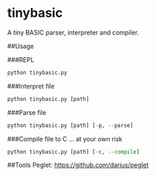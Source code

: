tinybasic
=========

A tiny BASIC parser, interpreter and compiler.

##Usage

###REPL
``` python
python tinybasic.py
```
###Interpret file
``` python
python tinybasic.py [path]
```

###Parse file
``` python
python tinybasic.py [path] [-p, --parse]
```

###Compile file to C ... at your own risk
``` python
python tinybasic.py [path] [-c, --compile]
```

##Tools 
Peglet: https://github.com/darius/peglet